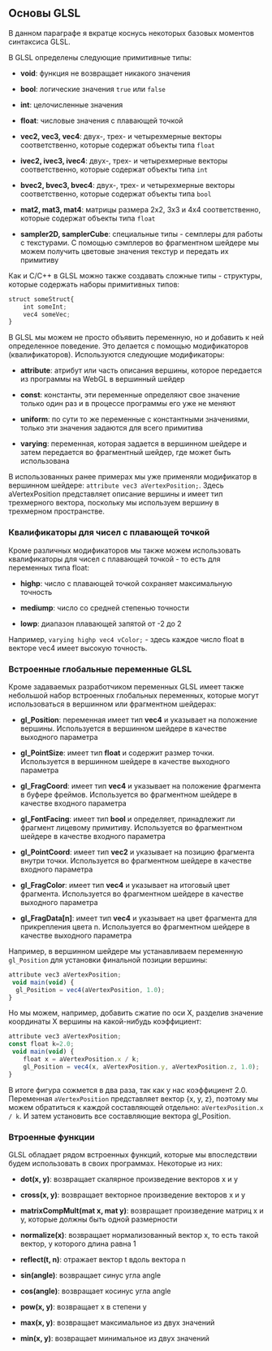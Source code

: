 ## Основы GLSL

В данном параграфе я вкратце коснусь некоторых базовых моментов синтаксиса GLSL.

В GLSL определены следующие примитивные типы:

- **void**: функция не возвращает никакого значения

- **bool**: логические значения `true` или `false`

- **int**: целочисленные значения

- **float**: числовые значения с плавающей точкой

- **vec2, vec3, vec4**: двух-, трех- и четырехмерные векторы соответственно, которые содержат объекты типа `float`

- **ivec2, ivec3, ivec4**: двух-, трех- и четырехмерные векторы соответственно, которые содержат объекты типа `int`

- **bvec2, bvec3, bvec4**: двух-, трех- и четырехмерные векторы соответственно, которые содержат объекты типа `bool`

- **mat2, mat3, mat4**: матрицы размера 2х2, 3х3 и 4х4 соответственно, которые содержат объекты типа `float`

- **sampler2D, samplerCube**: специальные типы - семплеры для работы с текстурами. С помощью сэмплеров во фрагментном шейдере мы можем 
получить цветовые значения текстур и передать их примитиву

Как и С/С++ в GLSL можно также создавать сложные типы - структуры, которые содержать наборы примитивных типов:

```js
struct someStruct{
    int someInt;
    vec4 someVec;
}
```

В GLSL мы можем не просто объявить переменную, но и добавить к ней определенное поведение. Это делается с помощью модификаторов 
(квалификаторов). Используются следующие модификаторы:

- **attribute**: атрибут или часть описания вершины, которое передается из программы на WebGL в вершинный шейдер

- **const**: константы, эти переменные определяют свое значение только один раз и в процессе программы его уже не меняют

- **uniform**: по сути то же переменные с константными значениями, только эти значения задаются для всего примитива

- **varying**: переменная, которая задается в вершинном шейдере и затем передается во фрагментный шейдер, где может быть использована

В использованных ранее примерах мы уже применяли модификатор в вершинном шейдере: `attribute vec3 aVertexPosition;`. Здесь 
aVertexPosition представляет описание вершины и имеет тип трехмерного вектора, поскольку мы используем вершину в трехмерном пространстве.

### Квалификаторы для чисел с плавающей точкой

Кроме различных модификаторов мы также можем использовать квалификаторы для чисел с плавающей точкой - то есть для переменных типа float:

- **highp**: число с плавающей точкой сохраняет максимальную точность

- **mediump**: число со средней степенью точности

- **lowp**: диапазон плавающей запятой от -2 до 2

Например, `varying highp vec4 vColor;` - здесь каждое число float в векторе vec4 имеет высокую точность.

### Встроенные глобальные переменные GLSL

Кроме задаваемых разработчиком переменных GLSL имеет также небольшой набор встроенных глобальных переменных, которые могут использоваться 
в вершинном или фрагментном шейдерах:

- **gl_Position**: переменная имеет тип **vec4** и указывает на положение вершины. Используется 
в вершинном шейдере в качестве выходного параметра

- **gl_PointSize**: имеет тип **float** и содержит размер точки. Используется 
в вершинном шейдере в качестве выходного параметра

- **gl_FragCoord**: имеет тип **vec4** и указывает на положение фрагмента в буфере фреймов. 
Используется во фрагментном шейдере в качестве входного параметра

- **gl_FontFacing**: имеет тип **bool** и определяет, принадлежит ли фрагмент лицевому примитиву. 
Используется во фрагментном шейдере в качестве входного параметра

- **gl_PointCoord**: имеет тип **vec2** и указывает на позицию фрагмента внутри точки. 
Используется во фрагментном шейдере в качестве входного параметра

- **gl_FragColor**: имеет тип **vec4** и указывает на итоговый цвет фрагмента. 
Используется во фрагментном шейдере в качестве выходного параметра

- **gl_FragData[n]**: имеет тип **vec4** и указывает на цвет фрагмента для прикрепления цвета n. 
Используется во фрагментном шейдере в качестве выходного параметра

Например, в вершинном шейдере мы устанавливаем переменную `gl_Position` для установки финальной позиции вершины:

```js
attribute vec3 aVertexPosition;
 void main(void) {
  gl_Position = vec4(aVertexPosition, 1.0);
}
```

Но мы можем, например, добавить сжатие по оси X, разделив значение координаты Х вершины на какой-нибудь коэффициент:

```js
attribute vec3 aVertexPosition;
const float k=2.0;
 void main(void) {
    float x = aVertexPosition.x / k;
    gl_Position = vec4(x, aVertexPosition.y, aVertexPosition.z, 1.0);
}
```

В итоге фигура сожмется в два раза, так как у нас коэффициент 2.0. Переменная `aVertexPosition` представляет вектор 
{x, y, z}, поэтому мы можем обратиться к каждой составляющей отдельно: `aVertexPosition.x / k`. И затем установить все составляющие 
вектора gl_Position.

### Втроенные функции

GLSL обладает рядом встроенных функций, которые мы впоследствии будем использовать в своих программах. Некоторые из них:

- **dot(x, y)**: возвращает скалярное произведение векторов x и y

- **cross(x, y)**: возвращает векторное произведение векторов x и y

- **matrixCompMult(mat x, mat y)**: возвращает произведение матриц x и y, которые должны быть одной размерности

- **normalize(x)**: возвращает нормализованный вектор x, то есть такой вектор, у которого длина равна 1

- **reflect(t, n)**: отражает вектор t вдоль вектора n

- **sin(angle)**: возвращает синус угла angle

- **cos(angle)**: возвращает косинус угла angle

- **pow(x, y)**: возвращает x в степени y

- **max(x, y)**: возвращает максимальное из двух значений

- **min(x, y)**: возвращает минимальное из двух значений

